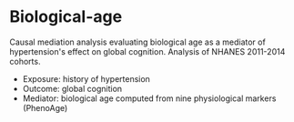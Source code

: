 # Biological-age
Causal mediation analysis evaluating biological age as a mediator of hypertension's effect on global cognition. 
Analysis of NHANES 2011-2014 cohorts. 
- Exposure: history of hypertension 
- Outcome: global cognition
- Mediator: biological age computed from nine physiological markers (PhenoAge)

